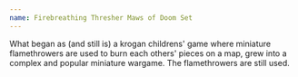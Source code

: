 ```yaml
---
name: Firebreathing Thresher Maws of Doom Set
---
```

What began as (and still is) a krogan childrens' game where miniature flamethrowers are used to burn each others' 
pieces on a map, grew into a complex and popular miniature wargame. The flamethrowers are still used.


